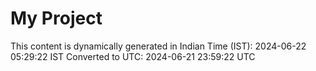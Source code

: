 # My Project

This content is dynamically generated in Indian Time (IST): 2024-06-22 05:29:22 IST
Converted to UTC: 2024-06-21 23:59:22 UTC
